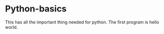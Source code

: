 # Python-basics
This has all the important thing needed  for python.
The first program is hello world.
